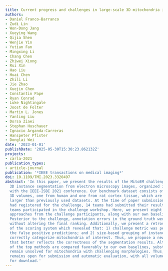 ```yaml
---
title: Current progress and challenges in large-scale 3D mitochondria instance segmentation
authors:
- Daniel Franco-Barranco
- Zudi Lin
- Won-Dong Jang
- Xueying Wang
- Qijia Shen
- Wenjie Yin
- Yutian Fan
- Mingxing Li
- Chang Chen
- Zhiwei Xiong
- Rui Xin
- Hao Liu
- Huai Chen
- Zhili Li
- Jie Zhao
- Xuejin Chen
- Constantin Pape
- Ryan Conrad
- Luke Nightingale
- Joost de Folter
- Martin L. Jones
- Yanling Liu
- Dorsa Ziaei
- Stephan Huschauer
- Ignacio Arganda-Carreras
- Hanspeter Pfister
- Donglai Wei
date: '2023-01-01'
publishDate: '2025-05-30T15:30:23.862132Z'
projects:
- carla-2021
publication_types:
- article-journal
publication: '*IEEE transactions on medical imaging*'
doi: 10.1109/TMI.2023.3320497
abstract: 'In this paper, we present the results of the MitoEM challenge on mitochondria
  3D instance segmentation from electron microscopy images, organized in conjunction
  with the IEEE-ISBI 2021 conference. Our benchmark dataset consists of two large-scale
  3D volumes, one from human and one from rat cortex tissue, which are 1,986 times
  larger than previously used datasets. At the time of paper submission, 257 participants
  had registered for the challenge, 14 teams had submitted their results, and six
  teams participated in the challenge workshop. Here, we present eight top-performing
  approaches from the challenge participants, along with our own baseline strategies.
  Posterior to the challenge, annotation errors in the ground truth were corrected
  without altering the final ranking. Additionally, we present a retrospective evaluation
  of the scoring system which revealed that: 1) challenge metric was permissive with
  the false positive predictions; and 2) size-based grouping of instances did not
  correctly categorize mitochondria of interest. Thus, we propose a new scoring system
  that better reflects the correctness of the segmentation results. Although several
  of the top methods are compared favorably to our own baselines, substantial errors
  remain unsolved for mitochondria with challenging morphologies. Thus, the challenge
  remains open for submission and automatic evaluation, with all volumes available
  for download.'
---
```

